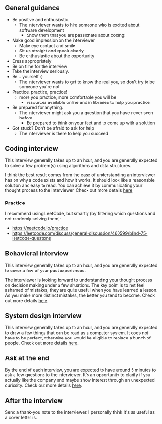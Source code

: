 ## General guidance

- Be positive and enthusiastic.
  - The interviewer wants to hire someone who is excited about software development
    - Show them that you are passionate about coding!
- Make good impression on the interviewer
  - Make eye contact and smile
  - Sit up straight and speak clearly
  - Be enthusiastic about the opportunity
- Dress appropriately
- Be on time for the interview
- Take the interview seriously.
- Be... yourself :)
  - The interviewer wants to get to know the real you, so don't try to be someone you're not
- Practice, practice, practice!
  - more you practice, more comfortable you will be
    - resources available online and in libraries to help you practice
- Be prepared for anything.
  - The interviewer might ask you a question that you have never seen before
    - Be prepared to think on your feet and to come up with a solution
- Got stuck? Don't be afraid to ask for help
  - The interviewer is there to help you succeed

## Coding interview

This interview generally takes up to an hour, and you are generally expected to solve a few problem(s) using algorithms and data structures.

I think the best result comes from the ease of understanding an interviewer has on why a code exists and how it works. It should look like a reasonable solution and easy to read. You can achieve it by communicating your thought process to the interviewer. Check out more details [here](./coding.md).

### Practice

I recommend using LeetCode, but smartly (by filtering which questions and not randomly solving them):

- https://neetcode.io/practice
- https://leetcode.com/discuss/general-discussion/460599/blind-75-leetcode-questions

## Behavioral interview

This interview generally takes up to an hour, and you are generally expected to cover a few of your past experiences.

The interviewer is looking forward to understanding your thought process on decision making under a few situations. The key point is to not feel ashamed of mistakes, they are quite useful when you have learned a lesson. As you make more distinct mistakes, the better you tend to become. Check out more details [here](./behavioral.md).

## System design interview

This interview generally takes up to an hour, and you are generally expected to draw a few things that can be read as a computer system. It does not have to be perfect, otherwise you would be eligible to replace a bunch of people. Check out more details [here](./sysdesign.md).

## Ask at the end

By the end of each interview, you are expected to have around 5 minutes to ask a few questions to the interviewer. It's an opportunity to clarify if you actually like the company and maybe show interest through an unexpected curiosity. Check out more details [here](./followup.md).

## After the interview

Send a thank-you note to the interviewer. I personally think it's as useful as a cover letter is.
